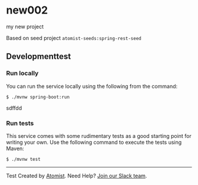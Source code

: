 # new002
my new project

Based on seed project `atomist-seeds:spring-rest-seed`

## Developmenttest

[mvn]: https://maven.apache.org/ (Maven)

### Run locally

You can run the service locally using the following from the command:

```
$ ./mvnw spring-boot:run
```
sdffdd
### Run tests

This service comes with some rudimentary tests as a good starting
point for writing your own.  Use the following command to execute the
tests using Maven:

```
$ ./mvnw test
```

---
Test
Created by [Atomist][atomist].
Need Help?  [Join our Slack team][slack].

[atomist]: https://www.atomist.com/ (Atomist - How Teams Deliver Software)
[slack]: https://join.atomist.com/ (Atomist Community Slack Workspace)
